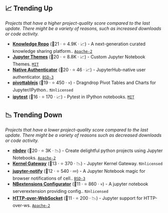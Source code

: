 ## 📈 Trending Up

_Projects that have a higher project-quality score compared to the last update. There might be a variety of reasons, such as increased downloads or code activity._

- <b><a href="https://github.com/airbnb/knowledge-repo">Knowledge Repo</a></b> (🥉21 ·  ⭐ 4.9K · 📈) - A next-generation curated knowledge sharing platform.. <code><a href="http://bit.ly/3nYMfla">Apache-2</a></code>
- <b><a href="https://github.com/dunovank/jupyter-themes">Jupyter Themes</a></b> (🥈20 ·  ⭐ 8.8K · 📈) - Custom Jupyter Notebook Themes. <code><a href="http://bit.ly/34MBwT8">MIT</a></code>
- <b><a href="https://github.com/jupyterhub/nativeauthenticator">Native Authenticator</a></b> (🥇20 ·  ⭐ 46 · 📈) - JupyterHub-native user authenticator. <code><a href="http://bit.ly/3aKzpTv">BSD-3</a></code>
- <b><a href="https://github.com/nicolaskruchten/jupyter_pivottablejs">pivottablejs</a></b> (🥉19 ·  ⭐ 450 · 💀) - Dragndrop Pivot Tables and Charts for Jupyter/IPython.. <code>❗Unlicensed</code>
- <b><a href="https://github.com/chmp/ipytest">ipytest</a></b> (🥉16 ·  ⭐ 170 · 📈) - Pytest in IPython notebooks. <code><a href="http://bit.ly/34MBwT8">MIT</a></code>

## 📉 Trending Down

_Projects that have a lower project-quality score compared to the last update. There might be a variety of reasons such as decreased downloads or code activity._

- <b><a href="https://github.com/fastai/nbdev">nbdev</a></b> (🥈20 ·  ⭐ 3K · 📉) - Create delightful python projects using Jupyter Notebooks. <code><a href="http://bit.ly/3nYMfla">Apache-2</a></code>
- <b><a href="https://github.com/jupyter/kernel_gateway">Kernel Gateway</a></b> (🥉13 ·  ⭐ 370 · 📉) - Jupyter Kernel Gateway. <code>❗Unlicensed</code>
- <b><a href="https://github.com/ShopRunner/jupyter-notify">jupyter-notify</a></b> (🥉12 ·  ⭐ 540 · 💤) - A Jupyter Notebook magic for browser notifications of cell.. <code><a href="http://bit.ly/3aKzpTv">BSD-3</a></code>
- <b><a href="https://github.com/Jupyter-contrib/jupyter_nbextensions_configurator">NBextensions Configurator</a></b> (🥉11 ·  ⭐ 860 · 💀) - A jupyter notebook serverextension providing config.. <code>❗Unlicensed</code>
- <b><a href="https://github.com/googlecolab/jupyter_http_over_ws">HTTP-over-WebSocket</a></b> (🥉11 ·  ⭐ 200 · 📉) - Jupyter support for HTTP-over-ws. <code><a href="http://bit.ly/3nYMfla">Apache-2</a></code>

